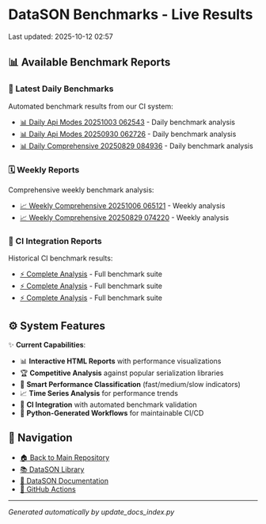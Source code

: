 # DataSON Benchmarks - Live Results

Last updated: 2025-10-12 02:57

## 📊 Available Benchmark Reports

### 🚀 Latest Daily Benchmarks
Automated benchmark results from our CI system:

- [📊 Daily Api Modes 20251003 062543](results/daily_api_modes_20251003_062543_report.html) - Daily benchmark analysis
- [📊 Daily Api Modes 20250930 062726](results/daily_api_modes_20250930_062726_report.html) - Daily benchmark analysis
- [📊 Daily Comprehensive 20250829 084936](results/daily_comprehensive_20250829_084936_report.html) - Daily benchmark analysis

### 🗓️ Weekly Reports
Comprehensive weekly benchmark analysis:

- [📈 Weekly Comprehensive 20251006 065121](results/weekly_comprehensive_20251006_065121_report.html) - Weekly analysis
- [📈 Weekly Comprehensive 20250829 074220](results/weekly_comprehensive_20250829_074220_report.html) - Weekly analysis

### 🔄 CI Integration Reports
Historical CI benchmark results:

- [⚡ Complete Analysis](results/ci_20250619_124048_15758084815_complete_report.html) - Full benchmark suite
- [⚡ Complete Analysis](results/ci_20250618_031200_15722975520_complete_report.html) - Full benchmark suite
- [⚡ Complete Analysis](results/ci_20250619_031310_15748485051_complete_report.html) - Full benchmark suite

## ⚙️ System Features

✨ **Current Capabilities**:
- 📊 **Interactive HTML Reports** with performance visualizations
- 🏆 **Competitive Analysis** against popular serialization libraries
- 🎯 **Smart Performance Classification** (fast/medium/slow indicators)
- 📈 **Time Series Analysis** for performance trends
- 🔄 **CI Integration** with automated benchmark validation
- 🤖 **Python-Generated Workflows** for maintainable CI/CD

## 🔗 Navigation
- [🏠 Back to Main Repository](https://github.com/danielendler/datason-benchmarks)
- [📚 DataSON Library](https://github.com/danielendler/datason)
- [📖 DataSON Documentation](https://datason.readthedocs.io/en/latest/)
- [🔄 GitHub Actions](https://github.com/danielendler/datason-benchmarks/actions)

---
*Generated automatically by update_docs_index.py*
